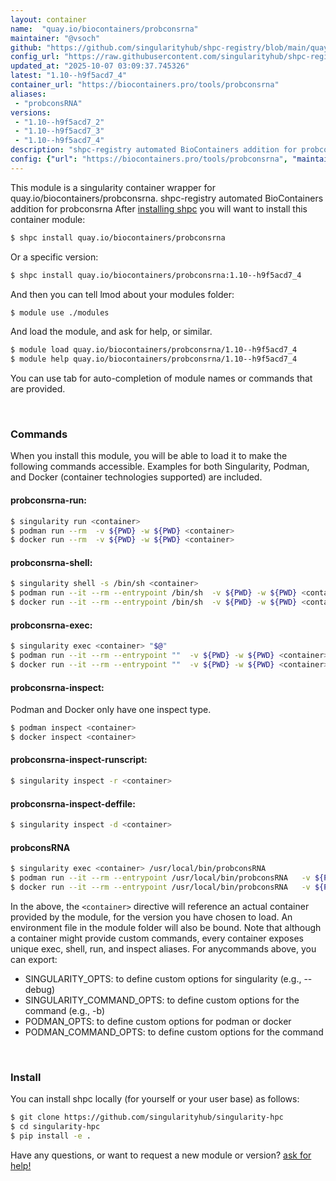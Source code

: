 ```yaml
---
layout: container
name:  "quay.io/biocontainers/probconsrna"
maintainer: "@vsoch"
github: "https://github.com/singularityhub/shpc-registry/blob/main/quay.io/biocontainers/probconsrna/container.yaml"
config_url: "https://raw.githubusercontent.com/singularityhub/shpc-registry/main/quay.io/biocontainers/probconsrna/container.yaml"
updated_at: "2025-10-07 03:09:37.745326"
latest: "1.10--h9f5acd7_4"
container_url: "https://biocontainers.pro/tools/probconsrna"
aliases:
 - "probconsRNA"
versions:
 - "1.10--h9f5acd7_2"
 - "1.10--h9f5acd7_3"
 - "1.10--h9f5acd7_4"
description: "shpc-registry automated BioContainers addition for probconsrna"
config: {"url": "https://biocontainers.pro/tools/probconsrna", "maintainer": "@vsoch", "description": "shpc-registry automated BioContainers addition for probconsrna", "latest": {"1.10--h9f5acd7_4": "sha256:287b088bc58336700380d49c4d36e56bad304803acebf6eb44aae8c5152ec3f6"}, "tags": {"1.10--h9f5acd7_2": "sha256:6377f2f6ee7bf2a440a33e2de61e6d6533647cea8c369810c8d13d993e87f1a2", "1.10--h9f5acd7_3": "sha256:e1a08a1ef6de014c8fb949d3eb4adfe8ca44ede30817c8a9dbcc8b30e9b74647", "1.10--h9f5acd7_4": "sha256:287b088bc58336700380d49c4d36e56bad304803acebf6eb44aae8c5152ec3f6"}, "docker": "quay.io/biocontainers/probconsrna", "aliases": {"probconsRNA": "/usr/local/bin/probconsRNA"}}
---
```


This module is a singularity container wrapper for quay.io/biocontainers/probconsrna.
shpc-registry automated BioContainers addition for probconsrna
After [installing shpc](#install) you will want to install this container module:


```bash
$ shpc install quay.io/biocontainers/probconsrna
```

Or a specific version:

```bash
$ shpc install quay.io/biocontainers/probconsrna:1.10--h9f5acd7_4
```

And then you can tell lmod about your modules folder:

```bash
$ module use ./modules
```

And load the module, and ask for help, or similar.

```bash
$ module load quay.io/biocontainers/probconsrna/1.10--h9f5acd7_4
$ module help quay.io/biocontainers/probconsrna/1.10--h9f5acd7_4
```

You can use tab for auto-completion of module names or commands that are provided.

<br>

### Commands

When you install this module, you will be able to load it to make the following commands accessible.
Examples for both Singularity, Podman, and Docker (container technologies supported) are included.

#### probconsrna-run:

```bash
$ singularity run <container>
$ podman run --rm  -v ${PWD} -w ${PWD} <container>
$ docker run --rm  -v ${PWD} -w ${PWD} <container>
```

#### probconsrna-shell:

```bash
$ singularity shell -s /bin/sh <container>
$ podman run --it --rm --entrypoint /bin/sh  -v ${PWD} -w ${PWD} <container>
$ docker run --it --rm --entrypoint /bin/sh  -v ${PWD} -w ${PWD} <container>
```

#### probconsrna-exec:

```bash
$ singularity exec <container> "$@"
$ podman run --it --rm --entrypoint ""  -v ${PWD} -w ${PWD} <container> "$@"
$ docker run --it --rm --entrypoint ""  -v ${PWD} -w ${PWD} <container> "$@"
```

#### probconsrna-inspect:

Podman and Docker only have one inspect type.

```bash
$ podman inspect <container>
$ docker inspect <container>
```

#### probconsrna-inspect-runscript:

```bash
$ singularity inspect -r <container>
```

#### probconsrna-inspect-deffile:

```bash
$ singularity inspect -d <container>
```


#### probconsRNA

```bash
$ singularity exec <container> /usr/local/bin/probconsRNA
$ podman run --it --rm --entrypoint /usr/local/bin/probconsRNA   -v ${PWD} -w ${PWD} <container> -c " $@"
$ docker run --it --rm --entrypoint /usr/local/bin/probconsRNA   -v ${PWD} -w ${PWD} <container> -c " $@"
```



In the above, the `<container>` directive will reference an actual container provided
by the module, for the version you have chosen to load. An environment file in the
module folder will also be bound. Note that although a container
might provide custom commands, every container exposes unique exec, shell, run, and
inspect aliases. For anycommands above, you can export:

 - SINGULARITY_OPTS: to define custom options for singularity (e.g., --debug)
 - SINGULARITY_COMMAND_OPTS: to define custom options for the command (e.g., -b)
 - PODMAN_OPTS: to define custom options for podman or docker
 - PODMAN_COMMAND_OPTS: to define custom options for the command

<br>

### Install

You can install shpc locally (for yourself or your user base) as follows:

```bash
$ git clone https://github.com/singularityhub/singularity-hpc
$ cd singularity-hpc
$ pip install -e .
```

Have any questions, or want to request a new module or version? [ask for help!](https://github.com/singularityhub/singularity-hpc/issues)